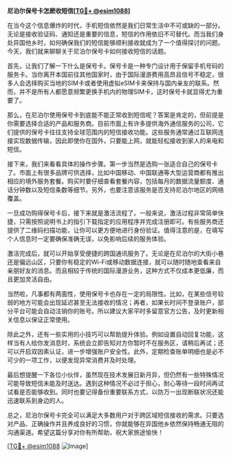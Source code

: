 **尼泊尔保号卡怎麽收短信[[TG💪+ @esim1088](https://t.me/s/esim1088)]**

在当今这个信息爆炸的时代，手机短信依然是我们日常生活中不可或缺的一部分。无论是接收验证码、通知还是重要的信息，短信的作用依旧不可替代。而当我们身处异国他乡时，如何确保我们的短信能够顺利接收就成为了一个值得探讨的问题。今天，我们就来聊聊关于尼泊尔保号卡如何接收短信的话题。

首先，让我们了解一下什么是保号卡。保号卡是一种专门设计用于保留手机号码的服务卡。当你离开本国前往其他国家时，由于国际漫游费用高昂且信号不稳定，很多人会选择购买当地的SIM卡或者使用虚拟eSIM卡来保持与国内亲友的联系。然而，并不是所有人都愿意频繁更换手机内的物理SIM卡，这时保号卡就显得尤为重要了。

那么，在尼泊尔使用保号卡到底能不能正常收到短信呢？答案是肯定的，但前提是你需要选择合适的产品和服务商。目前市面上有许多提供海外通信服务的公司，它们提供的保号卡往往支持全球范围内的短信接收功能。这些服务通常通过互联网连接实现数据传输，因此即使你在国外，只要能上网，就能轻松接收到家人的来电和短信。

接下来，我们来看看具体的操作步骤。第一步当然是选购一张适合自己的保号卡了。市面上有很多品牌可供选择，比如中国移动、中国联通等大型运营商都有推出相应的境外服务套餐。购买时要仔细查看套餐内容，包括每月的数据流量额度、通话分钟数以及短信条数等细节。另外，也要注意该服务是否支持尼泊尔地区的网络覆盖。

一旦成功购得保号卡后，接下来就是激活流程了。一般来说，激活过程非常简单快捷，只需按照说明书上的指引下载指定的应用程序并完成注册即可。有些服务商还提供了二维码扫描功能，让你可以更方便地进行身份验证。值得注意的是，在填写个人信息时一定要确保准确无误，以免影响后续的服务体验。

激活完成后，就可以开始享受便捷的跨国通讯服务了。无论是在尼泊尔的大街小巷还是偏远山区，只要你有稳定的Wi-Fi或移动数据连接，就可以随时随地查看来自亲朋好友的消息。而且相较于传统的国际漫游业务，这种方式不仅成本更低廉，而且更加灵活自由。

当然啦，凡事都有两面性，使用保号卡也存在一定的局限性。比如，在某些信号较弱的地方可能会出现延迟甚至无法接收的情况；再者，如果长时间不登录账户，部分平台可能会自动注销你的账号。所以建议大家平时多留意官方公告，及时更新相关信息以保证正常使用。

除此之外，还有一些实用的小技巧可以帮助提升体验。例如设置自动回复功能，这样当有人给你发消息时，系统会立即告知对方你暂时不在服务区，请稍后再试；还可以开启双因素认证，进一步增强账户安全性。此外，定期检查账单明细也是必不可少的一项工作，以便发现异常消费并及时处理。

最后想提醒一下各位小伙伴，虽然现在技术发展日新月异，但仍然有一些特殊情况可能导致短信未能及时送达。遇到这种情况不必过于担心，耐心等待一段时间再试试看是否能够收到。同时也要记得备份重要联系方式，以防万一出现断联状况还能迅速联系到身边的人。

总之，尼泊尔保号卡完全可以满足大多数用户对于跨区域短信接收的需求。只要选对产品、正确操作并且养成良好的习惯，你就能够在异国他乡依然保持畅通无阻的沟通渠道。希望这篇分享对你有所帮助，祝大家旅途愉快！

[[TG💪+ @esim1088](https://t.me/s/esim1088) ![Image](https://i.postimg.cc/4NQfJmqS/Snipaste-2025-05-13-00-14-12.png)]
